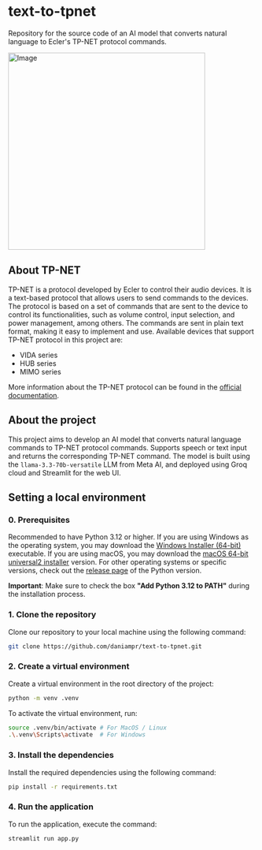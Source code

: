 # text-to-tpnet
Repository for the source code of an AI model that converts natural language to Ecler's TP-NET protocol commands.

<img src="https://github.com/user-attachments/assets/2e10f877-7a55-47df-90e4-c542e0f3f690" alt="Image" width="400">

## About TP-NET
TP-NET is a protocol developed by Ecler to control their audio devices. It is a text-based protocol that allows users to send commands to the devices. The protocol is based on a set of commands that are sent to the device to control its functionalities, such as volume control, input selection, and power management, among others. The commands are sent in plain text format, making it easy to implement and use.
Available devices that support TP-NET protocol in this project are:
- VIDA series
- HUB series
- MIMO series

More information about the TP-NET protocol can be found in the [official documentation](https://media.ecler.com/1702317974-ecler-tp-net-protocol-en.pdf).

## About the project
This project aims to develop an AI model that converts natural language commands to TP-NET protocol commands. Supports speech or text input and returns the corresponding TP-NET command. The model is built using the `llama-3.3-70b-versatile` LLM from Meta AI, and deployed using Groq cloud and Streamlit for the web UI. 


## Setting a local environment

### 0. Prerequisites

Recommended to have Python 3.12 or higher. If you are using Windows as the operating system, you may download the [Windows Installer (64-bit)](https://www.python.org/ftp/python/3.12.6/python-3.12.6-amd64.exe) executable. If you are using macOS, you may download the [macOS 64-bit universal2 installer](https://www.python.org/ftp/python/3.12.6/python-3.12.6-macos11.pkg) version. For other operating systems or specific versions, check out the [release page](https://www.python.org/downloads/release/python-3126/) of the Python version.


**Important**: Make sure to check the box **"Add Python 3.12 to PATH"** during the installation process.


### 1. Clone the repository
Clone our repository to your local machine using the following command:
```bash
git clone https://github.com/daniampr/text-to-tpnet.git
```

### 2. Create a virtual environment
Create a virtual environment in the root directory of the project:
```bash
python -m venv .venv
```
To activate the virtual environment, run:
```bash
source .venv/bin/activate # For MacOS / Linux
.\.venv\Scripts\activate  # For Windows
```

### 3. Install the dependencies
Install the required dependencies using the following command:
```bash
pip install -r requirements.txt
```

### 4. Run the application
To run the application, execute the command:
```bash
streamlit run app.py
```
